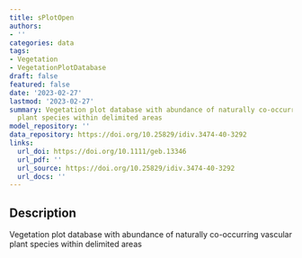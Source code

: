 ```yaml
---
title: sPlotOpen
authors:
- ''
categories: data
tags:
- Vegetation
- VegetationPlotDatabase
draft: false
featured: false
date: '2023-02-27'
lastmod: '2023-02-27'
summary: Vegetation plot database with abundance of naturally co-occurring vascular
  plant species within delimited areas
model_repository: ''
data_repository: https://doi.org/10.25829/idiv.3474-40-3292
links:
  url_doi: https://doi.org/10.1111/geb.13346
  url_pdf: ''
  url_source: https://doi.org/10.25829/idiv.3474-40-3292
  url_docs: ''
---
```


## Description

Vegetation plot database with abundance of naturally co-occurring vascular plant species within delimited areas

